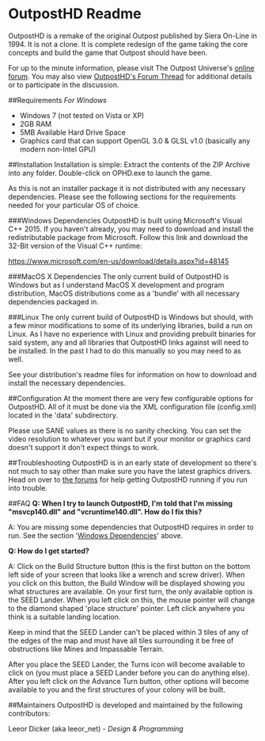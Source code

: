 # OutpostHD Readme
OutpostHD is a remake of the original Outpost published by Siera On-Line in 1994. It is not a clone. It is complete redesign of the game taking the core concepts and build the game that Outpost should have been.

For up to the minute information, please visit The Outpost Universe's [online forum](http://forum.outpost2.net). You may also view [OutpostHD's Forum Thread](http://forum.outpost2.net/index.php/topic,5718.0.html) for additional details or to participate in the discussion.

##Requirements
*For Windows*

* Windows 7 (not tested on Vista or XP)
* 2GB RAM
* 5MB Available Hard Drive Space
* Graphics card that can support OpenGL 3.0 & GLSL v1.0 (basically any modern non-Intel GPU)

##Installation
Installation is simple: Extract the contents of the ZIP Archive into any folder. Double-click on OPHD.exe to launch the game.

As this is not an installer package it is not distributed with any necessary dependencies. Please see the following sections for the requirements needed for your particular OS of choice.

###Windows Dependencies
OutpostHD is built using Microsoft's Visual C++ 2015. If you haven't already, you may need to download and install the redistributable package from Microsoft. Follow this link and download the 32-Bit version of the Visual C++ runtime:

https://www.microsoft.com/en-us/download/details.aspx?id=48145

###MacOS X Dependencies
The only current build of OutpostHD is Windows but as I understand MacOS X development and program distribution, MacOS distributions come as a 'bundle' with all necessary dependencies packaged in.

###Linux
The only current build of OutpostHD is Windows but should, with a few minor modifications to some of its underlying libraries, build a run on Linux. As I have no experience with Linux and providing prebuilt binaries for said system, any and all libraries that OutpostHD links against will need to be installed. In the past I had to do this manually so you may need to as well.

See your distribution's readme files for information on how to download and install the necessary dependencies.

##Configuration
At the moment there are very few configurable options for OutpostHD. All of it must be done via the XML configuration file (config.xml) located in the 'data' subdirectory.

Please use SANE values as there is no sanity checking. You can set the video resolution to whatever you want but if your monitor or graphics card doesn't support it don't expect things to work.

##Troubleshooting
OutpostHD is in an early state of development so there's not much to say other than make sure you have the latest graphics drivers. Head on over to [the forums](http://forum.outpost2.net) for help getting OutpostHD running if you run into trouble.

##FAQ
**Q: When I try to launch OutpostHD, I'm told that I'm missing "msvcp140.dll" and "vcruntime140.dll". How do I fix this?**

A: You are missing some dependencies that OutpostHD requires in order to run. See the section '[Windows Dependencies](#3)' above.

**Q: How do I get started?**

A: Click on the Build Structure button (this is the first button on the bottom left side of your screen that looks like a wrench and screw driver). When you click on this button, the Build Window will be displayed showing you what structures are available. On your first turn, the only available option is the SEED Lander. When you left click on this, the mouse pointer will change to the diamond shaped 'place structure' pointer. Left click anywhere you think is a suitable landing location.

Keep in mind that the SEED Lander can't be placed within 3 tiles of any of the edges of the map and must have all tiles surrounding it be free of obstructions like Mines and Impassable Terrain.

After you place the SEED Lander, the Turns icon will become available to click on (you must place a SEED Lander before you can do anything else). After you left click on the Advance Turn button, other options will become available to you and the first structures of your colony will be built.

##Maintainers
OutpostHD is developed and maintained by the following contributors:

Leeor Dicker (aka leeor_net)
	- *Design & Programming*
